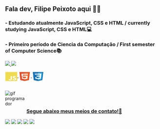 ## Fala dev, Filipe Peixoto aqui 👋🏽
### - Estudando atualmente JavaScript, CSS e HTML / currently studying JavaScript, CSS e HTML💻
### - Primeiro período de Ciencia da Computação / First semester of Computer Science📚

<div>
  <a href="https://github.com/JF532">
  <img height="180em" src="https://github-readme-stats.vercel.app/api?username=JF532&show_icons=true&theme=synthwave&include_all_commits=true&count_private=true"/>
  <img height="180em" src="https://github-readme-stats.vercel.app/api/top-langs/?username=JF532&layout=compact&langs_count=6&theme=synthwave"/>
</div>
<div style="display: inline_block"><br>
  <img align="center" alt="Js" height="30" width="40" src="https://raw.githubusercontent.com/devicons/devicon/master/icons/javascript/javascript-plain.svg">
  <img align="center" alt="HTML" height="30" width="40" src="https://raw.githubusercontent.com/devicons/devicon/master/icons/html5/html5-original.svg">
  <img align="center" alt="CSS" height="30" width="40" src="https://raw.githubusercontent.com/devicons/devicon/master/icons/css3/css3-original.svg">
</div>
  
  <br>
  
  <img height="70" width="70" align="left"
  src="https://media3.giphy.com/media/VTtANKl0beDFQRLDTh/giphy.gif?cid=ecf05e4744rg1tmp5ayc2inde8rf0wr0zizzvw1knnt8njwn&ep=v1_gifs_search&rid=giphy.gif&ct=g" alt="gif programador" target="_blank">

  <br>
  
 <br>
 
  ### Segue abaixo meus meios de contato!📨
 
<div> 
  <a href="" target="_blank"><img src="https://img.shields.io/badge/YouTube-FF0000?style=for-the-badge&logo=youtube&logoColor=white" target="_blank"></a>
  <a href="https://instagram.com/filipepeixoto532_" target="_blank"><img src="https://img.shields.io/badge/-Instagram-%23E4405F?style=for-the-badge&logo=instagram&logoColor=white" target="_blank"></a>
 <a href="" target="_blank"><img src="https://img.shields.io/badge/Discord-7289DA?style=for-the-badge&logo=discord&logoColor=white" target="_blank"></a> 
  <a href = "mailto:jfilipe532@hotmail.com"><img src="https://img.shields.io/badge/-Gmail-%23333?style=for-the-badge&logo=gmail&logoColor=white" target="_blank"></a>
  <a href="" target="_blank"><img src="https://img.shields.io/badge/-LinkedIn-%230077B5?style=for-the-badge&logo=linkedin&logoColor=white" target="_blank"></a> 
 
 
</div>
